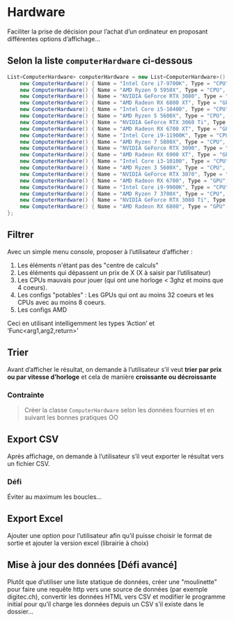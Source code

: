 # Hardware

Faciliter la prise de décision pour l’achat d’un ordinateur en proposant différentes options d’affichage...

## Selon la liste `computerHardware` ci-dessous

```csharp
List<ComputerHardware> computerHardware = new List<ComputerHardware>() {
    new ComputerHardware() { Name = "Intel Core i7-9700K", Type = "CPU", Price = 400, ClockSpeed = 3.6, Cores = 8, Brand = "Intel" },
    new ComputerHardware() { Name = "AMD Ryzen 9 5950X", Type = "CPU", Price = 700, ClockSpeed = 3.4, Cores = 16, Brand = "AMD" },
    new ComputerHardware() { Name = "NVIDIA GeForce RTX 3080", Type = "GPU", Price = 700, ClockSpeed = 1.7, Cores = 8704, Brand = "NVIDIA" },
    new ComputerHardware() { Name = "AMD Radeon RX 6800 XT", Type = "GPU", Price = 650, ClockSpeed = 2.0, Cores = 72, Brand = "AMD" },
    new ComputerHardware() { Name = "Intel Core i5-10400", Type = "CPU", Price = 200, ClockSpeed = 2.9, Cores = 6, Brand = "Intel" },
    new ComputerHardware() { Name = "AMD Ryzen 5 5600X", Type = "CPU", Price = 300, ClockSpeed = 3.7, Cores = 6, Brand = "AMD" },
    new ComputerHardware() { Name = "NVIDIA GeForce RTX 3060 Ti", Type = "GPU", Price = 400, ClockSpeed = 1.6, Cores = 4864, Brand = "NVIDIA" },
    new ComputerHardware() { Name = "AMD Radeon RX 6700 XT", Type = "GPU", Price = 400, ClockSpeed = 2.4, Cores = 40, Brand = "AMD" },
    new ComputerHardware() { Name = "Intel Core i9-11900K", Type = "CPU", Price = 500, ClockSpeed = 3.2, Cores = 10, Brand = "Intel" },
    new ComputerHardware() { Name = "AMD Ryzen 7 5800X", Type = "CPU", Price = 350, ClockSpeed = 3.9, Cores = 8, Brand = "AMD" },
    new ComputerHardware() { Name = "NVIDIA GeForce RTX 3090", Type = "GPU", Price = 1500, ClockSpeed = 1.4, Cores = 10496, Brand = "NVIDIA" },
    new ComputerHardware() { Name = "AMD Radeon RX 6900 XT", Type = "GPU", Price = 1000, ClockSpeed = 2.0, Cores = 80, Brand = "AMD" },
    new ComputerHardware() { Name = "Intel Core i3-10100", Type = "CPU", Price = 150, ClockSpeed = 3.6, Cores = 4, Brand = "Intel" },
    new ComputerHardware() { Name = "AMD Ryzen 3 5600X", Type = "CPU", Price = 250, ClockSpeed = 3.6, Cores = 6, Brand = "AMD" },
    new ComputerHardware() { Name = "NVIDIA GeForce RTX 3070", Type = "GPU", Price = 500, ClockSpeed = 1.5, Cores = 5888, Brand = "NVIDIA" },
    new ComputerHardware() { Name = "AMD Radeon RX 6700", Type = "GPU", Price = 350, ClockSpeed = 2.3, Cores = 36, Brand = "AMD" },
    new ComputerHardware() { Name = "Intel Core i9-9900K", Type = "CPU", Price = 450, ClockSpeed = 3.2, Cores = 8, Brand = "Intel" },
    new ComputerHardware() { Name = "AMD Ryzen 7 3700X", Type = "CPU", Price = 300, ClockSpeed = 3.6, Cores = 8, Brand = "AMD" },
    new ComputerHardware() { Name = "NVIDIA GeForce RTX 3080 Ti", Type = "GPU", Price = 1200, ClockSpeed = 1.6, Cores = 5888, Brand = "NVIDIA" },
    new ComputerHardware() { Name = "AMD Radeon RX 6800", Type = "GPU", Price = 600, ClockSpeed = 1.8, Cores = 64, Brand = "AMD" }
};
```


## Filtrer

Avec un simple menu console, proposer à l’utilisateur d’afficher :

1. Les éléments n'étant pas des "centre de calculs"
2. Les éléments qui dépassent un prix de X (X à saisir par l’utilisateur)
3. Les CPUs mauvais pour jouer (qui ont une horloge < 3ghz et moins que 4 coeurs).
4. Les configs "potables" : Les GPUs qui ont au moins 32 coeurs et les CPUs avec au moins 8 coeurs.
5. Les configs AMD

Ceci en utilisant intelligemment les types ‘Action’ et ‘Func<arg1,arg2,return>’

## Trier

Avant d’afficher le résultat, on demande à l’utilisateur s’il veut **trier par prix ou par vitesse d’horloge** et cela de manière **croissante ou 
décroissante**

### Contrainte
> Créer la classe `ComputerHardware` selon les données fournies et en suivant les bonnes pratiques OO

## Export CSV

Après affichage, on demande à l’utilisateur s’il veut exporter le résultat vers un fichier CSV.

### Défi
Éviter au maximum les boucles...

## Export Excel

Ajouter une option pour l’utilisateur afin qu’il puisse choisir le format de sortie et ajouter la version excel (librairie à choix)

## Mise à jour des données [Défi avancé]

Plutôt que d’utiliser une liste statique de données, créer une "moulinette" pour faire une requête http vers une source de données (par exemple digitec.ch),
convertir les données HTML vers CSV et modifier le programme initial pour qu’il charge les données depuis un CSV s’il existe dans le dossier...
